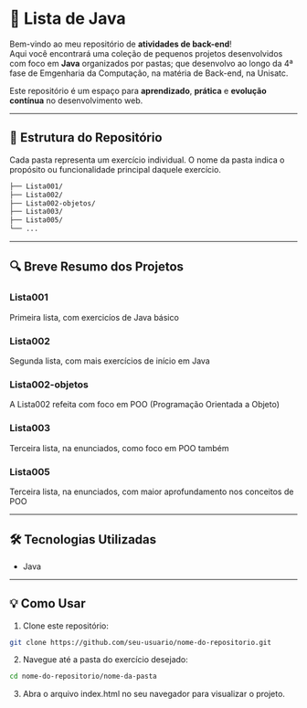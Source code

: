 # 🚀 Lista de Java

Bem-vindo ao meu repositório de **atividades de back-end**!  
Aqui você encontrará uma coleção de pequenos projetos desenvolvidos com foco em **Java** organizados por pastas; que desenvolvo ao longo da 4ª fase de Emgenharia da Computação, na matéria de Back-end, na Unisatc.

Este repositório é um espaço para **aprendizado**, **prática** e **evolução contínua** no desenvolvimento web.

---

## 📁 Estrutura do Repositório

Cada pasta representa um exercício individual.
O nome da pasta indica o propósito ou funcionalidade principal daquele exercício.

```bash
├── Lista001/
├── Lista002/
├── Lista002-objetos/
├── Lista003/
├── Lista005/
└── ...
```

---

## 🔍 Breve Resumo dos Projetos

### Lista001

Primeira lista, com exercicíos de Java básico

### Lista002

Segunda lista, com mais exercícios de início em Java

### Lista002-objetos

A Lista002 refeita com foco em POO (Programação Orientada a Objeto)

### Lista003

Terceira lista, na enunciados, como foco em POO também

### Lista005

Terceira lista, na enunciados, com maior aprofundamento nos conceitos de POO

---

## 🛠️ Tecnologias Utilizadas

- Java

---

## 💡 Como Usar

1. Clone este repositório:
```bash
git clone https://github.com/seu-usuario/nome-do-repositorio.git
```
2. Navegue até a pasta do exercício desejado:
```bash
cd nome-do-repositorio/nome-da-pasta
```
3. Abra o arquivo index.html no seu navegador para visualizar o projeto.
